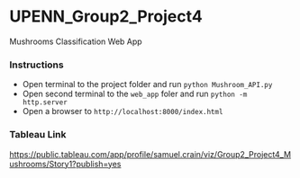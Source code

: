# UPENN_Group2_Project4

Mushrooms Classification Web App

### Instructions
- Open terminal to the project folder and run `python Mushroom_API.py`
- Open second terminal to the `web_app` foler and run `python -m http.server`
- Open a browser to `http://localhost:8000/index.html`

### Tableau Link
https://public.tableau.com/app/profile/samuel.crain/viz/Group2_Project4_Mushrooms/Story1?publish=yes

